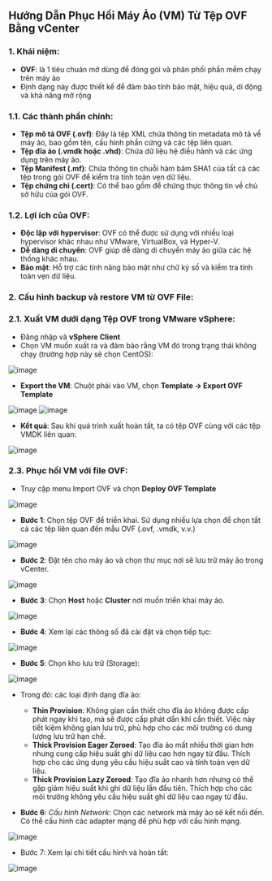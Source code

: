 ## Hướng Dẫn Phục Hồi Máy Ảo (VM) Từ Tệp OVF Bằng vCenter
### 1. Khái niệm: 
- **OVF**: là 1 tiêu chuản mở dùng để đóng gói và phân phối phần mềm chạy trên máy ảo
- Định dạng này được thiết kế để đảm bảo tính bảo mật, hiệu quả, di động và khả năng mở rộng
  
### 1.1. Các thành phần chính:
- **Tệp mô tả OVF (.ovf)**: Đây là tệp XML chứa thông tin metadata mô tả về máy ảo, bao gồm tên, cấu hình phần cứng và các tệp liên quan.
- **Tệp đĩa ảo (.vmdk hoặc .vhd)**: Chứa dữ liệu hệ điều hành và các ứng dụng trên máy ảo.
- **Tệp Manifest (.mf)**: Chứa thông tin chuỗi hàm băm SHA1 của tất cả các tệp trong gói OVF để kiểm tra tính toàn vẹn dữ liệu.
- **Tệp chứng chỉ (.cert)**: Có thể bao gồm để chứng thực thông tin về chủ sở hữu của gói OVF.

### 1.2. Lợi ích của OVF: 
- **Độc lập với hypervisor**: OVF có thể được sử dụng với nhiều loại hypervisor khác nhau như VMware, VirtualBox, và Hyper-V.
- **Dễ dàng di chuyển**: OVF giúp dễ dàng di chuyển máy ảo giữa các hệ thống khác nhau.
- **Bảo mật**: Hỗ trợ các tính năng bảo mật như chữ ký số và kiểm tra tính toàn vẹn dữ liệu.

### 2. Cấu hình backup và restore VM từ OVF File:
### 2.1. Xuất VM dưới dạng Tệp OVF trong VMware vSphere:
- Đăng nhập và **vSphere Client**
- Chọn VM muốn xuất ra và đảm bảo rằng VM đó trong trạng thái không chạy (trường hợp này sẽ chọn CentOS):

![image](https://github.com/user-attachments/assets/ca5e1ec3-7b6c-4ee4-91c5-f255d813f8d0)

- **Export the VM**: Chuột phải vào VM, chọn **Template -> Export OVF Template**

![image](https://github.com/user-attachments/assets/8d5dc79c-952d-4d99-8051-dbffe2176553)
![image](https://github.com/user-attachments/assets/712dd856-f04a-4029-a421-3e93a8ed26be)

- **Kết quả**: Sau khi quá trình xuất hoàn tất, ta có tệp OVF cùng với các tệp VMDK liên quan:
  
![image](https://github.com/user-attachments/assets/835303f8-188f-4005-a654-858218771dee)

### 2.3. Phục hồi VM với file OVF:
- Truy cập menu Import OVF và chọn **Deploy OVF Template**

![image](https://github.com/user-attachments/assets/f0af2b6c-1476-4f8f-8d61-68ab606b65d9)

- **Bước 1**: Chọn tệp OVF để triển khai. Sử dụng nhiều lựa chọn để chọn tất cả các tệp liên quan đến mẫu OVF (.ovf, .vmdk, v.v.)

![image](https://github.com/user-attachments/assets/6a8223cd-bdac-4a80-a707-2f6cc293aa48)

- **Bước 2**: Đặt tên cho máy ảo và chọn thư mục nơi sẽ lưu trữ máy ảo trong vCenter.

![image](https://github.com/user-attachments/assets/552b7aa7-5ffd-4b32-bc11-71ae80fe0a5f)

- **Bước 3**: Chọn **Host** hoặc **Cluster** nơi muốn triển khai máy ảo.

![image](https://github.com/user-attachments/assets/6ea42d7b-03b4-47df-a7b2-57b2656ed100)

- **Bước 4**: Xem lại các thông số đã cài đặt và chọn tiếp tục:

![image](https://github.com/user-attachments/assets/e7b3d201-dbe5-4886-a290-c1f103056d4a)

- **Bước 5**: Chọn kho lưu trữ (Storage):

![image](https://github.com/user-attachments/assets/551a8d7e-bf8d-4e3e-830a-e3e4221072cf)

- Trong đó: các loại định dạng đĩa ảo:
  - **Thin Provision**: Không gian cần thiết cho đĩa ảo không được cấp phát ngay khi tạo, mà sẽ được cấp phát dần khi cần thiết. Việc này tiết kiệm không gian lưu trữ, phù hợp cho các môi trường có dung lượng lưu trữ hạn chế.
  - **Thick Provision Eager Zeroed**: Tạo đĩa ảo mất nhiều thời gian hơn nhưng cung cấp hiệu suất ghi dữ liệu cao hơn ngay từ đầu. Thích hợp cho các ứng dụng yêu cầu hiệu suất cao và tính toàn vẹn dữ liệu.
  - **Thick Provision Lazy Zeroed**: Tạo đĩa ảo nhanh hơn nhưng có thể gặp giảm hiệu suất khi ghi dữ liệu lần đầu tiên. Thích hợp cho các môi trường không yêu cầu hiệu suất ghi dữ liệu cao ngay từ đầu.
 
- **Bước 6**: *Cấu hình Network*: Chọn các network mà máy ảo sẽ kết nối đến. Có thể cấu hình các adapter mạng để phù hợp với cấu hình mạng.

![image](https://github.com/user-attachments/assets/6e3bd0cd-1b0a-4706-bc09-c1cdfebdb256)

- Bước 7: Xem lại chi tiết cấu hình và hoàn tất:

![image](https://github.com/user-attachments/assets/67823f8e-3789-4de0-8aea-daac832d060c)
